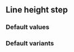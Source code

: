 ## Line height step


<!-- <values.lineHeightStep> -->
### Default values

<!-- </values.lineHeightStep> -->


<!-- <variants.lineHeightStep> -->
### Default variants

<!-- </variants.lineHeightStep> -->

